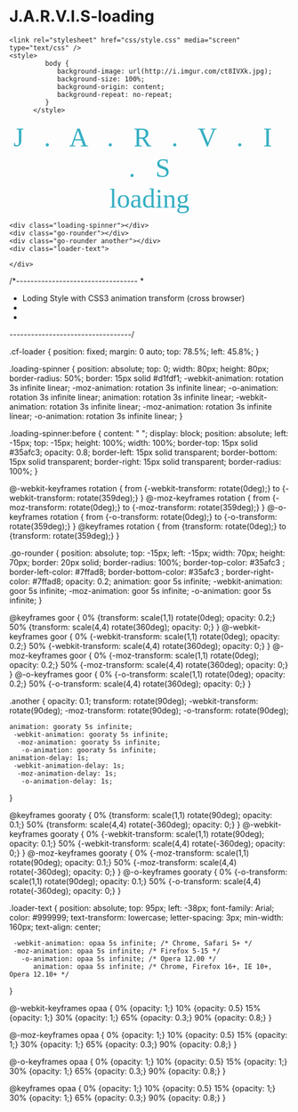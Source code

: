 J.A.R.V.I.S-loading
===================
<!DOCTYPE html>
<html>

<head>

  <meta charset="UTF-8">

  <title>J.A.R.V.I.S Loding</title>

    <link rel="stylesheet" href="css/style.css" media="screen" type="text/css" />
    <style>
             body {
                background-image: url(http://i.imgur.com/ct8IVXk.jpg);            
                background-size: 100%;
                background-origin: content;
                background-repeat: no-repeat;
             }
          </style>

</head>


<body>
<font face="After Disaster" size="+5" color="#35afc3"><center>J &nbsp;  . &nbsp;  A &nbsp;  . &nbsp;  R &nbsp;  . &nbsp;  V &nbsp;  . &nbsp;  I &nbsp;  . &nbsp;  S</center>
<center>loading </center></font>
  <div class="cf-loader">
  
	<div class="loading-spinner"></div>
	<div class="go-rounder"></div>
	<div class="go-rounder another"></div>
	<div class="loader-text">
	
	</div>
</div>

  

</body>

</html>

 /*----------------------------------
 *
 * 	Loding Style with CSS3 animation transform (cross browser) 
 * 
 * 
 *----------------------------------*/

.cf-loader {
	position: fixed;
	margin: 0 auto;
	top: 78.5%;
	left: 45.8%;
}

.loading-spinner {
	position: absolute;
	top: 0;
	width: 80px;
	height: 80px;
	border-radius: 50%;
	border: 15px solid #d1fdf1;
	 -webkit-animation: rotation 3s infinite linear;
	  -moz-animation: rotation 3s infinite linear;
	   -o-animation: rotation 3s infinite linear;
	animation: rotation 3s infinite linear;
	 -webkit-animation: rotation 3s infinite linear;
	  -moz-animation: rotation 3s infinite linear;
	   -o-animation: rotation 3s infinite linear;
}

.loading-spinner:before {
	content: " ";
	display: block;
	position: absolute;
	left: -15px;
	top: -15px;
	height: 100%;
	width: 100%;
	border-top: 15px solid #35afc3;
	opacity: 0.8;
	border-left: 15px solid transparent;
	border-bottom: 15px solid transparent;
	border-right: 15px solid transparent;
	border-radius: 100%;
}

@-webkit-keyframes rotation {
	from {-webkit-transform: rotate(0deg);}
	to {-webkit-transform: rotate(359deg);}
}
@-moz-keyframes rotation {
	from {-moz-transform: rotate(0deg);}
	to {-moz-transform: rotate(359deg);}
}
@-o-keyframes rotation {
	from {-o-transform: rotate(0deg);}
	to {-o-transform: rotate(359deg);}
}
@keyframes rotation {
	from {transform: rotate(0deg);}
	to {transform: rotate(359deg);}
}

.go-rounder {
	position: absolute;
	top: -15px;
	left: -15px;
	width: 70px;
	height: 70px;
	border: 20px solid;
	border-radius: 100%;
	border-top-color: #35afc3 ;
	border-left-color: #7ffad8;
	border-bottom-color: #35afc3 ;
	border-right-color: #7ffad8;
	opacity: 0.2;
	animation: goor 5s infinite;
	 -webkit-animation: goor 5s infinite;
	  -moz-animation: goor 5s infinite;
	   -o-animation: goor 5s infinite;
}

@keyframes goor {
	0% {transform: scale(1,1) rotate(0deg); opacity: 0.2;}
	50% {transform: scale(4,4) rotate(360deg); opacity: 0;}
}
@-webkit-keyframes goor {
	0% {-webkit-transform: scale(1,1) rotate(0deg); opacity: 0.2;}
	50% {-webkit-transform: scale(4,4) rotate(360deg); opacity: 0;}
}
@-moz-keyframes goor {
	0% {-moz-transform: scale(1,1) rotate(0deg); opacity: 0.2;}
	50% {-moz-transform: scale(4,4) rotate(360deg); opacity: 0;}
}
@-o-keyframes goor {
	0% {-o-transform: scale(1,1) rotate(0deg); opacity: 0.2;}
	50% {-o-transform: scale(4,4) rotate(360deg); opacity: 0;}
}

.another {
	opacity: 0.1;
	transform: rotate(90deg);
	 -webkit-transform: rotate(90deg);
	  -moz-transform: rotate(90deg);
	   -o-transform: rotate(90deg);
	
	animation: gooraty 5s infinite;
	 -webkit-animation: gooraty 5s infinite;
	  -moz-animation: gooraty 5s infinite;
	   -o-animation: gooraty 5s infinite;
	animation-delay: 1s;
	 -webkit-animation-delay: 1s;
	  -moz-animation-delay: 1s;
	   -o-animation-delay: 1s;
}

@keyframes gooraty {
	0% {transform: scale(1,1) rotate(90deg); opacity: 0.1;}
	50% {transform: scale(4,4) rotate(-360deg); opacity: 0;}
}
@-webkit-keyframes gooraty {
	0% {-webkit-transform: scale(1,1) rotate(90deg); opacity: 0.1;}
	50% {-webkit-transform: scale(4,4) rotate(-360deg); opacity: 0;}
}
@-moz-keyframes gooraty {
	0% {-moz-transform: scale(1,1) rotate(90deg); opacity: 0.1;}
	50% {-moz-transform: scale(4,4) rotate(-360deg); opacity: 0;}
}
@-o-keyframes gooraty {
	0% {-o-transform: scale(1,1) rotate(90deg); opacity: 0.1;}
	50% {-o-transform: scale(4,4) rotate(-360deg); opacity: 0;}
}

.loader-text {
	position: absolute;
	top: 95px;
	left: -38px;
	font-family: Arial;
	color: #999999;
	text-transform: lowercase;
	letter-spacing: 3px;
	min-width: 160px;
	text-align: center;
	
	 -webkit-animation: opaa 5s infinite; /* Chrome, Safari 5+ */
     -moz-animation: opaa 5s infinite; /* Firefox 5-15 */
       -o-animation: opaa 5s infinite; /* Opera 12.00 */
          animation: opaa 5s infinite; /* Chrome, Firefox 16+, IE 10+, Opera 12.10+ */
}

@-webkit-keyframes opaa {
	0% {opacity: 1;}
	10% {opacity: 0.5}
	15% {opacity: 1;}
	30% {opacity: 1;}
	65% {opacity: 0.3;}
	90% {opacity: 0.8;}
}

@-moz-keyframes opaa {
	0% {opacity: 1;}
	10% {opacity: 0.5}
	15% {opacity: 1;}
	30% {opacity: 1;}
	65% {opacity: 0.3;}
	90% {opacity: 0.8;}
}

@-o-keyframes opaa {
	0% {opacity: 1;}
	10% {opacity: 0.5}
	15% {opacity: 1;}
	30% {opacity: 1;}
	65% {opacity: 0.3;}
	90% {opacity: 0.8;}
}

@keyframes opaa {
	0% {opacity: 1;}
	10% {opacity: 0.5}
	15% {opacity: 1;}
	30% {opacity: 1;}
	65% {opacity: 0.3;}
	90% {opacity: 0.8;}
}
